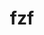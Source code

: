---
title: "fzf"
layout: cache
categories: [package, develop]
meta: {"compilers": ["apple-clang@=16.0.0", "gcc@=10.2.1", "gcc@=10.5.0", "gcc@=13.3.0", "gcc@=7.5.0"], "num_specs": 16, "num_specs_by_stack": {"developer-tools": 4, "developer-tools-aarch64-linux-gnu": 4, "developer-tools-darwin": 3, "developer-tools-manylinux2014": 1, "developer-tools-x86_64_v3-linux-gnu": 4, "root": 16}, "oss": ["centos7", "rhel8", "sequoia", "ubuntu18.04"], "platforms": ["darwin", "linux"], "stacks": ["developer-tools", "developer-tools-aarch64-linux-gnu", "developer-tools-darwin", "developer-tools-manylinux2014", "developer-tools-x86_64_v3-linux-gnu", "root"], "targets": ["aarch64", "x86_64_v3"], "versions": ["0.48.1", "0.56.2", "0.60.0"]}
spec_details: [{"compiler": "gcc@=10.5.0", "hash": "4ajs7anrkzb7fizu6cur6fzpqdyxl2be", "os": "centos7", "platform": "linux", "size": "-", "stacks": ["developer-tools-x86_64_v3-linux-gnu", "root"], "target": "x86_64_v3", "variants": ["build_system=go", "~vim"], "versions": ["0.60.0"]}, {"compiler": "gcc@=13.3.0", "hash": "6xncgoibeeairphynb4ssv7ylm5itvhe", "os": "rhel8", "platform": "linux", "size": "-", "stacks": ["developer-tools-aarch64-linux-gnu", "root"], "target": "aarch64", "variants": ["build_system=go", "~vim"], "versions": ["0.60.0"]}, {"compiler": "apple-clang@=16.0.0", "hash": "74dfhotyxrwugpiuf4caqvtncnvxp4hi", "os": "sequoia", "platform": "darwin", "size": "-", "stacks": ["developer-tools-darwin", "root"], "target": "aarch64", "variants": ["build_system=go", "~vim"], "versions": ["0.60.0"]}, {"compiler": "gcc@=7.5.0", "hash": "7pelhvcwml7lh5fhimtwa3ifh5zwad3j", "os": "ubuntu18.04", "platform": "linux", "size": "-", "stacks": ["developer-tools", "root"], "target": "x86_64_v3", "variants": ["build_system=makefile", "~vim"], "versions": ["0.48.1"]}, {"compiler": "gcc@=10.5.0", "hash": "7tsc24zm2q5opq6lw4dzhdss3piv7gpp", "os": "centos7", "platform": "linux", "size": "-", "stacks": ["developer-tools-x86_64_v3-linux-gnu", "root"], "target": "x86_64_v3", "variants": ["build_system=go", "~vim"], "versions": ["0.60.0"]}, {"compiler": "gcc@=10.5.0", "hash": "hgijxrwb4vzhteho3r7xfbbz2qggjezd", "os": "centos7", "platform": "linux", "size": "-", "stacks": ["developer-tools-x86_64_v3-linux-gnu", "root"], "target": "x86_64_v3", "variants": ["build_system=makefile", "~vim"], "versions": ["0.60.0"]}, {"compiler": "gcc@=10.5.0", "hash": "i6jnwlmclkk3blo6nlouz24b5jwlmwvh", "os": "centos7", "platform": "linux", "size": "-", "stacks": ["developer-tools-x86_64_v3-linux-gnu", "root"], "target": "x86_64_v3", "variants": ["build_system=go", "~vim"], "versions": ["0.60.0"]}, {"compiler": "gcc@=13.3.0", "hash": "itxywv22kzgbmrvfbawyfmzemvaodtkm", "os": "rhel8", "platform": "linux", "size": "-", "stacks": ["developer-tools-aarch64-linux-gnu", "root"], "target": "aarch64", "variants": ["build_system=go", "~vim"], "versions": ["0.60.0"]}, {"compiler": "gcc@=10.2.1", "hash": "pbr4st33ifytjtc3uegbsyvzwgnrlqpc", "os": "centos7", "platform": "linux", "size": "-", "stacks": ["developer-tools-manylinux2014", "root"], "target": "x86_64_v3", "variants": ["build_system=makefile", "~vim"], "versions": ["0.56.2"]}, {"compiler": "gcc@=13.3.0", "hash": "pl3marfasgrpswnru6ms46zmdrbopvle", "os": "rhel8", "platform": "linux", "size": "-", "stacks": ["developer-tools-aarch64-linux-gnu", "root"], "target": "aarch64", "variants": ["build_system=go", "~vim"], "versions": ["0.60.0"]}, {"compiler": "gcc@=7.5.0", "hash": "q5wqvhqpmwr3zi2p4czwdj4aabczjthq", "os": "ubuntu18.04", "platform": "linux", "size": "-", "stacks": ["developer-tools", "root"], "target": "x86_64_v3", "variants": ["build_system=makefile", "~vim"], "versions": ["0.48.1"]}, {"compiler": "gcc@=7.5.0", "hash": "sf44df5hpxpqwiiuabk4gqeggcrzhzzj", "os": "ubuntu18.04", "platform": "linux", "size": "-", "stacks": ["developer-tools", "root"], "target": "x86_64_v3", "variants": ["build_system=makefile", "~vim"], "versions": ["0.48.1"]}, {"compiler": "gcc@=7.5.0", "hash": "tsp6r4nnhsxagwxl7ebqi5herj6f3rga", "os": "ubuntu18.04", "platform": "linux", "size": "-", "stacks": ["developer-tools", "root"], "target": "x86_64_v3", "variants": ["build_system=makefile", "~vim"], "versions": ["0.48.1"]}, {"compiler": "apple-clang@=16.0.0", "hash": "ttimg5i322rdqybx7ej2a5ybkibqi6md", "os": "sequoia", "platform": "darwin", "size": "-", "stacks": ["developer-tools-darwin", "root"], "target": "aarch64", "variants": ["build_system=go", "~vim"], "versions": ["0.60.0"]}, {"compiler": "gcc@=13.3.0", "hash": "ucvv5cgdqke2fec32g2tl3hoe43lg5pa", "os": "rhel8", "platform": "linux", "size": "-", "stacks": ["developer-tools-aarch64-linux-gnu", "root"], "target": "aarch64", "variants": ["build_system=makefile", "~vim"], "versions": ["0.60.0"]}, {"compiler": "apple-clang@=16.0.0", "hash": "vd7tbemxibdavfdbziouez4c6t4rg6id", "os": "sequoia", "platform": "darwin", "size": "-", "stacks": ["developer-tools-darwin", "root"], "target": "aarch64", "variants": ["build_system=go", "~vim"], "versions": ["0.60.0"]}]
---